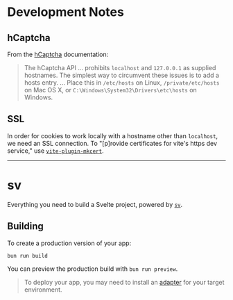 # Development Notes

## hCaptcha

From the [hCaptcha](https://docs.hcaptcha.com/#local-development) documentation:

> The hCaptcha API ... prohibits `localhost` and `127.0.0.1` as supplied hostnames. The simplest way to circumvent these issues is to add a hosts entry. ... Place this in `/etc/hosts` on Linux, `/private/etc/hosts` on Mac OS X, or `C:\Windows\System32\Drivers\etc\hosts` on Windows.

## SSL

In order for cookies to work locally with a hostname other than `localhost`, we need an SSL connection. To
"[p]rovide certificates for vite's https dev service," use [`vite-plugin-mkcert`](https://github.com/liuweiGL/vite-plugin-mkcert).

---

# sv

Everything you need to build a Svelte project, powered by [`sv`](https://github.com/sveltejs/cli).

## Building

To create a production version of your app:

```zsh
bun run build
```

You can preview the production build with `bun run preview`.

> To deploy your app, you may need to install an [adapter](https://svelte.dev/docs/kit/adapters) for your target environment.
